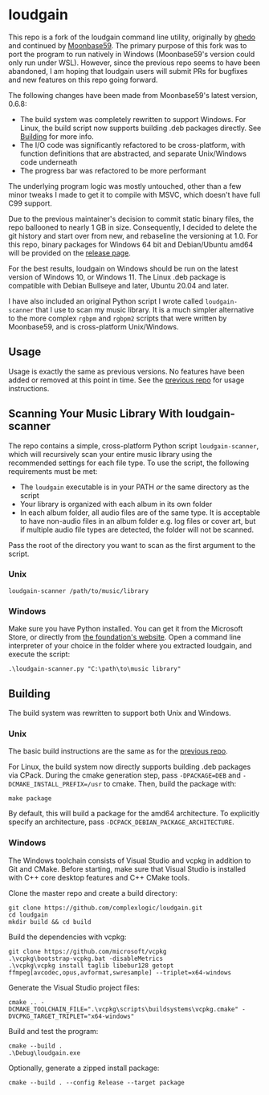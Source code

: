 # loudgain
This repo is a fork of the loudgain command line utility, originally by [ghedo](https://github.com/ghedo/loudgain) and continued by [Moonbase59](https://github.com/Moonbase59/loudgain). The primary purpose of this fork was to port the program to run natively in Windows (Moonbase59's version could only run under WSL). However, since the previous repo seems to have been abandoned, I am hoping that loudgain users will submit PRs for bugfixes and new features on this repo going forward.

The following changes have been made from Moonbase59's latest version, 0.6.8:
- The build system was completely rewritten to support Windows. For Linux, the build script now supports building .deb packages directly. See [Building](#building) for more info.
- The I/O code was significantly refactored to be cross-platform, with function definitions that are abstracted, and separate Unix/Windows code underneath
- The progress bar was refactored to be more performant

The underlying program logic was mostly untouched, other than a few minor tweaks I made to get it to compile with MSVC, which doesn't have full C99 support.

Due to the previous maintainer's decision to commit static binary files, the repo ballooned to nearly 1 GB in size. Consequently, I decided to delete the git history and start over from new, and rebaseline the versioning at 1.0. For this repo, binary packages for Windows 64 bit and Debian/Ubuntu amd64 will be provided on the [release page](https://github.com/complexlogic/loudgain/releases). 

For the best results, loudgain on Windows should be run on the latest version of Windows 10, or Windows 11. The Linux .deb package is compatible with Debian Bullseye and later, Ubuntu 20.04 and later.

I have also included an original Python script I wrote called ```loudgain-scanner``` that I use to scan my music library. It is a much simpler alternative to the more complex ```rgbpm``` and ```rgbpm2``` scripts that were written by Moonbase59, and is cross-platform Unix/Windows.

## Usage
Usage is exactly the same as previous versions. No features have been added or removed at this point in time. See the [previous repo](https://github.com/Moonbase59/loudgain#getting-started) for usage instructions.

## Scanning Your Music Library With loudgain-scanner
The repo contains a simple, cross-platform Python script ```loudgain-scanner```, which will recursively scan your entire music library using the recommended settings for each file type. To use the script, the following requirements must be met:
- The ```loudgain``` executable is in your PATH *or* the same directory as the script
- Your library is organized with each album in its own folder
- In each album folder, all audio files are of the same type. It is acceptable to have non-audio files in an album folder e.g. log files or cover art, but if multiple audio file types are detected, the folder will not be scanned.

Pass the root of the directory you want to scan as the first argument to the script.

### Unix
```
loudgain-scanner /path/to/music/library
```

### Windows
Make sure you have Python installed. You can get it from the Microsoft Store, or directly from [the foundation's website](https://www.python.org/). Open a command line interpreter of your choice in the folder where you extracted loudgain, and execute the script:
```
.\loudgain-scanner.py "C:\path\to\music library"
```


## Building
The build system was rewritten to support both Unix and Windows.

### Unix
The basic build instructions are the same as for the [previous repo](https://github.com/Moonbase59/loudgain#building). 

For Linux, the build system now directly supports building .deb packages via CPack. During the cmake generation step, pass ```-DPACKAGE=DEB``` and ```-DCMAKE_INSTALL_PREFIX=/usr``` to cmake. Then, build the package with:
```
make package
```
By default, this will build a package for the amd64 architecture. To explicitly specify an architecture, pass ```-DCPACK_DEBIAN_PACKAGE_ARCHITECTURE```.

### Windows 
The Windows toolchain consists of Visual Studio and vcpkg in addition to Git  and CMake. Before starting, make sure that Visual Studio is installed with C++ core desktop features and C++ CMake tools.

Clone the master repo and create a build directory:
```
git clone https://github.com/complexlogic/loudgain.git
cd loudgain
mkdir build && cd build
```
Build the dependencies with vcpkg:
```
git clone https://github.com/microsoft/vcpkg
.\vcpkg\bootstrap-vcpkg.bat -disableMetrics
.\vcpkg\vcpkg install taglib libebur128 getopt ffmpeg[avcodec,opus,avformat,swresample] --triplet=x64-windows
```

Generate the Visual Studio project files:
```
cmake .. -DCMAKE_TOOLCHAIN_FILE=".\vcpkg\scripts\buildsystems\vcpkg.cmake" -DVCPKG_TARGET_TRIPLET="x64-windows"
```
Build and test the program:
```
cmake --build .
.\Debug\loudgain.exe
```
Optionally, generate a zipped install package:
```
cmake --build . --config Release --target package
```
